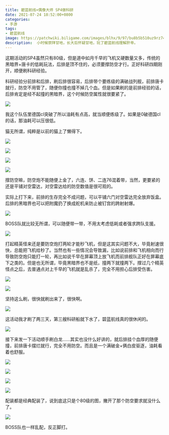 ```yaml
---
title: 碧蓝航线×偶像大师 SP4做科研
date: 2021-07-24 18:52:00+0800
categories:
- 手游
tags:
- 碧蓝航线
image: https://patchwiki.biligame.com/images/blhx/9/97/bu8b5b510uz9rz74be59lbv9v8nw6y5.png
description:  小时候崇拜甘地，长大后怀疑甘地，玩了碧蓝航线理解肝帝。
---
```


这期活动的SP4虽然只有80级，但是道中如月千早的飞机又硬数量又多，传统的黑暗界+唐卡的低耗玩法，后排是顶不住的，必须要撑防空才行。正好科研四期刚开，顺便刷科研经验。

科研经验分前排和后排，刷后排很容易，后排带个要练级的满破战列舰，前排唐卡就行，防空不用管了，随便你撞也撞不掉几个血。但是如果刷的是前排经验的话，后排肯定是经不起撞的黑暗界，这个时候防空属性就很要紧了。

![](https://raw.githubusercontent.com/yuukoamamiya/pic/master/20210724192159.jpg)

我这个队伍里德国cl突破了所以油耗有点高，就当顺便练级了。如果是0破德国cl的话，那油耗可以压很低。

猫无所谓，纯粹是以前的猫上了懒得下。

![](https://raw.githubusercontent.com/yuukoamamiya/pic/master/20210724192233.jpg)

![](https://raw.githubusercontent.com/yuukoamamiya/pic/master/20210724192246.jpg)

![](https://raw.githubusercontent.com/yuukoamamiya/pic/master/20210724192253.jpg)

![](https://raw.githubusercontent.com/yuukoamamiya/pic/master/20210724192314.jpg)

撑防空嘛，防空炮不能随便上金了，六连、饼、二连76混着带，当然，更要紧的还是平铺对空雷达，对空雷达给的防空数值是很可观的。

实际上打下来，前排的生存完全不成问题，可以平铺六门对空雷达完全放弃饭盒。后排的黑暗界也可以把附魔扔了换成舵机来防止被钉宫的跨射射爆。

![](https://raw.githubusercontent.com/yuukoamamiya/pic/master/20210724192833.jpg)

BOSS队就比较无所谓，可以随便带一带，不用太考虑低耗或者强求跨队支援。

![](https://raw.githubusercontent.com/yuukoamamiya/pic/master/20210724193921.jpg)

打起精英怪来还是要防空炮打两轮才能秒飞机，但是这其实问题不大，毕竟射速很快，总能把飞机给秒了。当然也有一些情况会导致漏，比如说前排和飞机相向而行导致防空炮只能打一轮，再比如说千早在屏幕顶上放飞机而前排舰队正好在屏幕底下之类的。但是也无所谓，毕竟黑暗界也不是纸，撞两下就撞两下。撑过几个精英怪点之后，去普通点对上千早的飞机就是乱杀了，完全不用担心后排受伤害。

![](https://raw.githubusercontent.com/yuukoamamiya/pic/master/20210724193859.jpg)

![](https://raw.githubusercontent.com/yuukoamamiya/pic/master/20210724200053.jpg)

坚持这么刷，很快就刷出来了，很快啊。

![](https://raw.githubusercontent.com/yuukoamamiya/pic/master/20210727215919.jpg)

这活动我才刷了两三天，第三艘科研船就下水了，碧蓝航线真的很休闲的。

![](https://raw.githubusercontent.com/yuukoamamiya/pic/master/20210727220001.jpg)

接下来发一下活动顺手刷白龙……其实也没什么好讲的，就后排挂个血厚的随便撞，前排唐卡摆烂就行，完全不用防空。而且是一个满破金+俩白皮驱逐，油耗看着也舒服。

![](https://raw.githubusercontent.com/yuukoamamiya/pic/master/20210727220052.jpg)

![](https://raw.githubusercontent.com/yuukoamamiya/pic/master/20210727220803.jpg)

![](https://raw.githubusercontent.com/yuukoamamiya/pic/master/20210727220815.jpg)

![](https://raw.githubusercontent.com/yuukoamamiya/pic/master/20210727220822.jpg)

配装都是经典配装了，说到底这只是个80级的图，撇开了那个防空要求就没什么了。

![](https://raw.githubusercontent.com/yuukoamamiya/pic/master/20210727220910.jpg)

BOSS队也一样乱配，反正脚打。